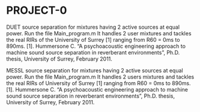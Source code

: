 # PROJECT-0
DUET source separation for mixtures having 2 active sources at equal power.
Run the file Main_program.m
It handles 2 user mixtures and tackles the real RIRs of the University of Surrey [1] ranging from R60 = 0ms to 890ms.
[1]. Hummersone C. “A psychoacoustic engineering approach to machine sound source separation in reverberant environments”, Ph.D. thesis, University of Surrey, February 2011.

MESSL source separation for mixtures having 2 active sources at equal power.
Run the file Main_program.m
It handles 2 users mixtures and tackles the real RIRs of University of Surrey [1] ranging from R60 = 0ms to 890ms.
[1]. Hummersone C. “A psychoacoustic engineering approach to machine sound source separation in reverberant environments”, Ph.D. thesis, University of Surrey, February 2011.
